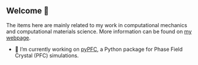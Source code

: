 ## Welcome 👋

<!--
**HHallb/HHallb** is a ✨ _special_ ✨ repository because its `README.md` (this file) appears on your GitHub profile.

Here are some ideas to get you started:

- 🔭 I’m currently working on ...
- 🌱 I’m currently learning ...
- 👯 I’m looking to collaborate on ...
- 🤔 I’m looking for help with ...
- 💬 Ask me about ...
- 📫 How to reach me: ...
- 😄 Pronouns: ...
- ⚡ Fun fact: ...
-->

The items here are mainly related to my work in computational mechanics and computational materials science. More information can be found on [my webpage](https://hhallb.github.io/).

- 🔭 I’m currently working on [pyPFC](), a Python package for Phase Field Crystal (PFC) simulations.
